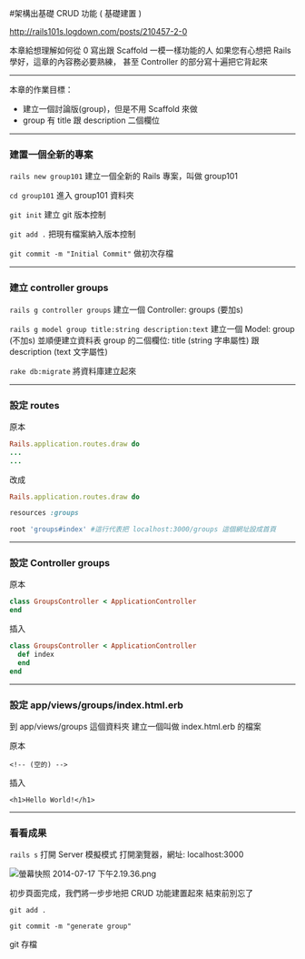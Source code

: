 #架構出基礎 CRUD 功能 ( 基礎建置 )

http://rails101s.logdown.com/posts/210457-2-0

本章給想理解如何從 0 寫出跟 Scaffold 一模一樣功能的人
如果您有心想把 Rails 學好，這章的內容務必要熟練，
甚至 Controller 的部分寫十遍把它背起來

    
<!--more-->

---

本章的作業目標：

- 建立一個討論版(group)，但是不用 Scaffold 來做
- group 有 title 跟 description 二個欄位

---



### 建置一個全新的專案

`rails new group101`
建立一個全新的 Rails 專案，叫做 group101

`cd group101`
進入 group101 資料夾

`git init`
建立 git 版本控制

`git add .`
把現有檔案納入版本控制

`git commit -m "Initial Commit"`
做初次存檔

---

### 建立 controller groups

`rails g controller groups`
建立一個 Controller: groups (要加s)

`rails g model group title:string description:text`
建立一個 Model: group (不加s)
並順便建立資料表 group 的二個欄位:  title (string 字串屬性) 跟 description (text 文字屬性)

`rake db:migrate`
將資料庫建立起來


---

### 設定 routes

原本
```ruby config/routes.rb 
Rails.application.routes.draw do
...
...
```


改成
```ruby config/routes.rb 
Rails.application.routes.draw do

resources :groups

root 'groups#index' #這行代表把 localhost:3000/groups 這個網址設成首頁
```

---

### 設定 Controller groups

原本
```ruby app/controllers/groups_controller.rb
class GroupsController < ApplicationController
end
```

插入
```ruby app/controllers/groups_controller.rb
class GroupsController < ApplicationController
  def index
  end
end
```

---

### 設定 app/views/groups/index.html.erb

到 app/views/groups 這個資料夾 建立一個叫做 index.html.erb 的檔案

原本
```erb app/views/groups/index.html.erb
<!-- (空的) -->
```

插入
```erb app/views/groups/index.html.erb
<h1>Hello World!</h1>
```
---

### 看看成果

`rails s`
打開 Server 模擬模式
打開瀏覽器，網址: localhost:3000


![螢幕快照 2014-07-17 下午2.19.36.png](http://user-image.logdown.io/user/3653/blog/8669/post/210457/ccIxNSvQN6jEcN1vZiTM_%E8%9E%A2%E5%B9%95%E5%BF%AB%E7%85%A7%202014-07-17%20%E4%B8%8B%E5%8D%882.19.36.png)

初步頁面完成，我們將一步步地把 CRUD 功能建置起來
結束前別忘了

`git add .`

`git commit -m "generate group"`

git 存檔